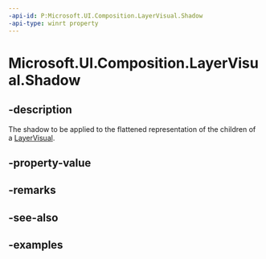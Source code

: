 ```yaml
---
-api-id: P:Microsoft.UI.Composition.LayerVisual.Shadow
-api-type: winrt property
---
```


<!-- Property syntax.
public CompositionShadow Shadow { get;  set; }
-->

# Microsoft.UI.Composition.LayerVisual.Shadow

## -description
The shadow to be applied to the flattened representation of the children of a [LayerVisual](layervisual.md).

## -property-value

## -remarks

## -see-also

## -examples

